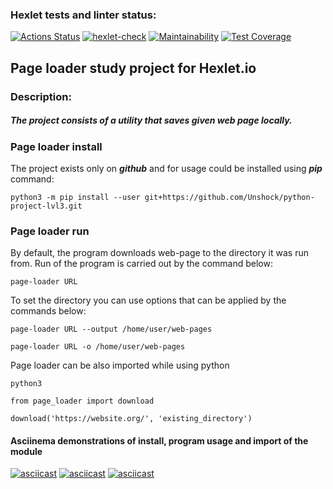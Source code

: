 ### Hexlet tests and linter status:
[![Actions Status](https://github.com/Unshock/python-project-lvl3/workflows/hexlet-check/badge.svg)](https://github.com/Unshock/python-project-lvl3/actions)
[![hexlet-check](https://github.com/Unshock/python-project-lvl3/actions/workflows/tests-and-linter-check.yml/badge.svg)](https://github.com/Unshock/python-project-lvl3/actions/workflows/tests-and-linter-check.yml)
[![Maintainability](https://api.codeclimate.com/v1/badges/7a23aae7f3a889a03cb0/maintainability)](https://codeclimate.com/github/Unshock/python-project-lvl3/maintainability)
[![Test Coverage](https://api.codeclimate.com/v1/badges/7a23aae7f3a889a03cb0/test_coverage)](https://codeclimate.com/github/Unshock/python-project-lvl3/test_coverage)
## Page loader study project for Hexlet.io 
### Description:
##### The project consists of a utility that saves given web page locally. 

### Page loader install
The project exists only on ***github*** and for usage could be installed using ***pip*** command:

    python3 -m pip install --user git+https://github.com/Unshock/python-project-lvl3.git

### Page loader run
By default, the program downloads web-page to the directory it was run from. Run of the program is carried out by the command below:

    page-loader URL
To set the directory you can use options that can be applied by the commands below: 
    
    page-loader URL --output /home/user/web-pages

    page-loader URL -o /home/user/web-pages

Page loader can be also imported while using python

    python3

    from page_loader import download

    download('https://website.org/', 'existing_directory')


#### Asciinema demonstrations of install, program usage and import of the module
[![asciicast](https://asciinema.org/a/RjHe25jBuR7WYAHORa85JVcnr.svg)](https://asciinema.org/a/RjHe25jBuR7WYAHORa85JVcnr)
[![asciicast](https://asciinema.org/a/RmzZoZlQar8yWm8bjWwN6lDaS.svg)](https://asciinema.org/a/RmzZoZlQar8yWm8bjWwN6lDaS)
[![asciicast](https://asciinema.org/a/Pji39aH2C2clrD96uKbm9kVQ5.svg)](https://asciinema.org/a/Pji39aH2C2clrD96uKbm9kVQ5)